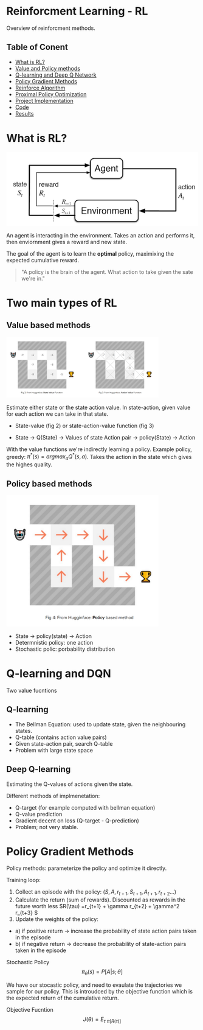 # Reinforcment Learning - RL 

Overview of reinforcment methods.

## Table of Conent 
- [What is RL?](#what-is-rl)
- [Value and Policy methods](#value-and-policy-methods)
- [Q-learning and Deep Q Network](#generative-models)
- [Policy Gradient Methods](#policy-gradient-methods)
- [Reinforce Algorithm](#reinforce-algorithm)
- [Proximal Policy Optimization](#proximal-policy-optimization)
- [Project Implementation](#project-implementation)
- [Code](#code)
- [Results](#results)


# What is RL? 

![image info](./figures/whatisrl.png)

An agent is interacting in the environment. Takes an action and performs it, then enviornment gives a reward and new state. 

The goal of the agent is to learn the **optimal** policy, maximixing the expected cumulative reward. 

> "A policy is the brain of the agent. What action to take given the sate we're in."

# Two main types of RL 

## Value based methods
<img src="./figures/valuefunctions.png" width="400">

Estimate either state or the state action value. In state-action, given value for each action we can take in that state. 

- State-value (fig 2) or state-action-value function (fig 3)

- State -> Q(State) -> Values of state Action pair -> policy(State) -> Action

With the value functions we're indirectly learning a policy. Example policy, greedy: $\pi^* (s) = argmax_a Q^*(s,a)$. Takes the action in the state which gives the highes quality. 


## Policy based methods

<img src="./figures/policybasedmethods.png" width="400">

- State -> policy(state) -> Action
- Determnistic policy: one action
- Stochastic polic: porbability distribution


# Q-learning and DQN 

Two value fucntions

## Q-learning 
- The Bellman Equation: used to update state, given the neighbouring states.
- Q-table (contains action value pairs)
- Given state-action pair, search Q-table
- Problem with large state space

## Deep Q-learning

Estimating the Q-values of actions given the state.

Different methods of implmenetation:

- Q-target (for example computed with bellman equation)
- Q-value prediction 
- Gradient decent on loss (Q-target - Q-prediction)
- Problem; not very stable.

# Policy Gradient Methods

Policy methods: parameterize the policy and optimize it directly. 

Training loop: 
1. Collect an episode with the policy: $(S, A, r_{t+1}, S_{t+1}, A_{t+1}, r_{t+2} ... )$
2. Calculate the return (sum of rewards). Discounted as rewards in the future worth less $R(\tau) =r_{t+1} + \gamma r_{t+2} + \gamma^2 r_{t+3} $ 
3. Update the weights of the policy:
- a) if positive return -> increase the probability of state action pairs taken in the episode
- b) if negative return -> decrease the probability of state-action pairs taken in the episode

Stochastic Policy
$$
\pi_\theta (s) = P[A|s;\theta]
$$

We have our stocastic policy, and need to evaulate the trajectories we sample for our policy. This is introudced by the objective function which is the expected return of the cumulative return. 

Objective Fucntion
$$
J(\theta) = E_{\tau ~\pi [R(\tau)]}
$$

